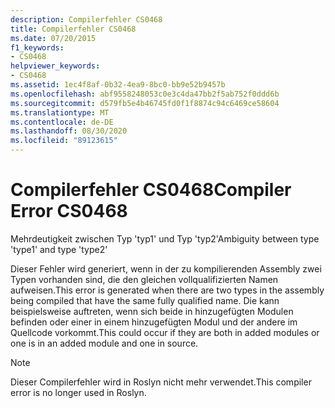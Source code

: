 ```yaml
---
description: Compilerfehler CS0468
title: Compilerfehler CS0468
ms.date: 07/20/2015
f1_keywords:
- CS0468
helpviewer_keywords:
- CS0468
ms.assetid: 1ec4f8af-0b32-4ea9-8bc0-bb9e52b9457b
ms.openlocfilehash: abf9558248053c0e3c4da47bb2f5ab752f0ddd6b
ms.sourcegitcommit: d579fb5e4b46745fd0f1f8874c94c6469ce58604
ms.translationtype: MT
ms.contentlocale: de-DE
ms.lasthandoff: 08/30/2020
ms.locfileid: "89123615"
---
```

# <a name="compiler-error-cs0468"></a><span data-ttu-id="b21e9-103">Compilerfehler CS0468</span><span class="sxs-lookup"><span data-stu-id="b21e9-103">Compiler Error CS0468</span></span>

<span data-ttu-id="b21e9-104">Mehrdeutigkeit zwischen Typ 'typ1' und Typ 'typ2'</span><span class="sxs-lookup"><span data-stu-id="b21e9-104">Ambiguity between type 'type1' and type 'type2'</span></span>

 <span data-ttu-id="b21e9-105">Dieser Fehler wird generiert, wenn in der zu kompilierenden Assembly zwei Typen vorhanden sind, die den gleichen vollqualifizierten Namen aufweisen.</span><span class="sxs-lookup"><span data-stu-id="b21e9-105">This error is generated when there are two types in the assembly being compiled that have the same fully qualified name.</span></span> <span data-ttu-id="b21e9-106">Die kann beispielsweise auftreten, wenn sich beide in hinzugefügten Modulen befinden oder einer in einem hinzugefügten Modul und der andere im Quellcode vorkommt.</span><span class="sxs-lookup"><span data-stu-id="b21e9-106">This could occur if they are both in added modules or one is in an added module and one in source.</span></span>

> [!NOTE]
> <span data-ttu-id="b21e9-107">Dieser Compilerfehler wird in Roslyn nicht mehr verwendet.</span><span class="sxs-lookup"><span data-stu-id="b21e9-107">This compiler error is no longer used in Roslyn.</span></span>
